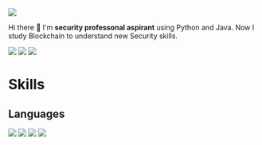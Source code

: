 <img src = 'https://capsule-render.vercel.app/api?type=wave&color=auto&height=300&section=header&text=capsule%20render&fontSize=90'/>


Hi there 👋 I'm <b>security professonal aspirant</b> using Python and Java. 
Now I study Blockchain to understand new Security skills. 

<!--
**WifiHubKR/WifiHubKR** is a ✨ _special_ ✨ repository because its `README.md` (this file) appears on your GitHub profile.

Here are some ideas to get you started:

- 🔭 I’m currently working on ...
- 🌱 I’m currently learning ...
- 👯 I’m looking to collaborate on ...
- 🤔 I’m looking for help with ...
- 💬 Ask me about ...
- 📫 How to reach me: ...
- 😄 Pronouns: ...
- ⚡ Fun fact: ...
-->

<img src="https://img.shields.io/badge/kimjh456789@gmail.com-EA4335?style=flat-square&logo=Gmail&logoColor=white"/> <img src="https://img.shields.io/badge/rkawnsgud22@naver.com-03C75A?style=flat-square&logo=Naver&logoColor=white"/> 
[<img src="https://img.shields.io/badge/Notion-000000?style=flat-square&logo=Notion&logoColor=white"/>](https://www.notion.so/533a7bdbc2d54887a4fe2bee5fdcd4ac?pvs=4)

# Skills 

## Languages
<img src="https://img.shields.io/badge/Solidity-363636?style=flat-square&logo=Solidity&logoColor=white"/> <img src="https://img.shields.io/badge/Python-3776AB?style=flat-square&logo=Python&logoColor=white"/> <img src="https://img.shields.io/badge/java-FFFFFF?style=flat-square&logo=OpenJDK&logoColor=black"> <img src="https://img.shields.io/badge/JavaScript-F7DF1E?style=flat-square&logo=JavaScript&logoColor=white"> 
